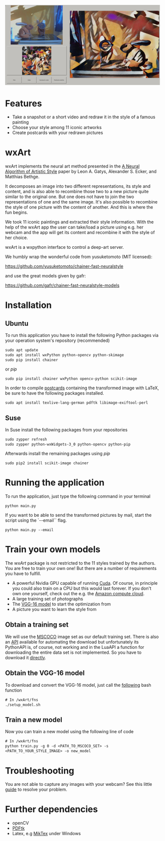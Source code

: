 ![screenshot](resources/screenshot.jpg)

# Features

- Take a snapshot or a short video and redraw it in the style of a famous painting
- Choose your style among 11 iconic artworks
- Create postcards with your redrawn pictures


# wxArt

wxArt implements the neural art method presented in the [A Neural Algorithm of Artistic Style](https://arxiv.org/pdf/1508.06576.pdf) paper by Leon A. Gatys, Alexander S. Ecker, and Matthias Bethge.

It decomposes an image into two different representations, its style and content, and is also able to recombine those two to a new picture quite similar to the original one. But one does not have to join the two representations of one and the same image. It's also possible to recombine the style of one picture with the content of another. And this is where the fun begins.

We took 11 iconic paintings and extracted their style information. With the help of the wxArt app the user can take/load a picture using e.g. her webcam and the app will get its content and recombine it with the style of her choice.

wxArt is a wxpython interface to control a deep-art server.

We humbly wrap the wonderful code from yusuketomoto (MIT licensed):

https://github.com/yusuketomoto/chainer-fast-neuralstyle

and use the great models given by gafr:

https://github.com/gafr/chainer-fast-neuralstyle-models

# Installation

## Ubuntu

To run this application you have to install the following Python packages via your operation system's repository (recommended)

```{bash}
sudo apt update
sudo apt install wxPython python-opencv python-skimage
sudo pip install chainer
```

or *pip*

```{bash}
sudo pip install chainer wxPython opencv-python scikit-image
```

In order to compile [postcards](resources/postcard_example.pdf) containing the transformed image with LaTeX, be sure to have the following packages installed.

```{bash}
sudo apt install texlive-lang-german pdftk libimage-exiftool-perl
```

## Suse

In Suse install the following packages from your repositories

```{bash}
sudo zypper refresh
sudo zypper python-wxWidgets-3_0 python-opencv python-pip
```

Afterwards install the remaining packages using *pip*

```{bash}
sudo pip2 install scikit-image chainer
```

# Running the application

To run the application, just type the following command in your terminal

```{bash}
python main.py
```

If you want to be able to send the transformed pictures by mail, start the script using the `--email`` flag.

```{bash}
python main.py --email
```

# Train your own models

The *wxArt* package is not restricted to the 11 styles trained by the authors. You are free to train your own one! But there are a number of requirements you have to fulfill. 

- A powerful Nvidia GPU capable of running [Cuda](https://www.nvidia.com/object/cuda_home_new.html). Of course, in principle you could also train on a CPU but this would last forever. If you don't own one yourself, check out the e.g. the [Amazon compute cloud](https://aws.amazon.com/ec2/).
- A large training set of photographs
- The [VGG-16 model](http://www.robots.ox.ac.uk/%7Evgg/research/very_deep/) to start the optimization from
- A picture you want to learn the style from

## Obtain a training set

We will use the [MSCOCO](http://mscoco.org/dataset/#overview) image set as our default training set. There is also an [API](https://github.com/pdollar/coco) available for automating the download but unfortunately its PythonAPI is, of course, not working and in the LuaAPI a function for downloading the entire data set is not implemented. So you have to download it [directly](http://msvocds.blob.core.windows.net/coco2014/train2014.zip).

## Obtain the VGG-16 model

To download and convert the VGG-16 model, just call the [following](wxArt/fns/setup_model.sh) bash function

```{bash}
# In /wxArt/fns
./setup_model.sh
```

## Train a new model

Now you can train a new model using the following line of code

```{bash}
# In /wxArt/fns
python train.py -g 0 -d <PATH_TO_MSCOCO_SET> -s <PATH_TO_YOUR_STYLE_IMAGE> -o new_model
```


# Troubleshooting

You are not able to capture any images with your webcam? See this little [guide](/resources/capturing/README.md) to resolve your problem.


# Further dependencies

* openCV
* [PDFtk](https://www.pdflabs.com/tools/pdftk-the-pdf-toolkit/)
* Latex, e.g [MikTex](http://miktex.org/) under Windows

